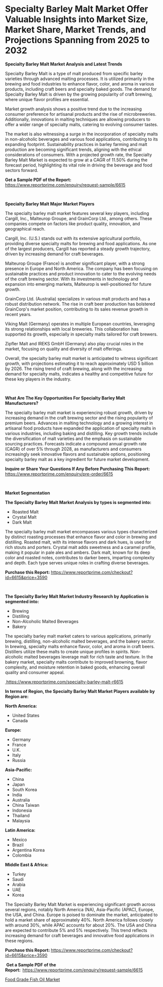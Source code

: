<p><h1>Specialty Barley Malt Market Offer Valuable Insights into Market Size, Market Share, Market Trends, and Projections Spanning from 2025 to 2032</h1></p><p><strong>Specialty Barley Malt Market Analysis and Latest Trends</strong></p>
<p><p>Specialty Barley Malt is a type of malt produced from specific barley varieties through advanced malting processes. It is utilized primarily in the brewing and food industries to enhance flavor, color, and aroma in various products, including craft beers and specialty baked goods. The demand for Specialty Barley Malt is driven by the growing popularity of craft brewing, where unique flavor profiles are essential. </p><p>Market growth analysis shows a positive trend due to the increasing consumer preference for artisanal products and the rise of microbreweries. Additionally, innovations in malting techniques are allowing producers to offer a wider range of specialty malts, catering to evolving consumer tastes. </p><p>The market is also witnessing a surge in the incorporation of specialty malts in non-alcoholic beverages and various food applications, contributing to its expanding footprint. Sustainability practices in barley farming and malt production are becoming significant trends, aligning with the ethical considerations of consumers. With a projected growth rate, the Specialty Barley Malt Market is expected to grow at a CAGR of 11.50% during the forecast period, highlighting its vital role in driving the beverage and food sectors forward.</p></p>
<p><strong>Get a Sample PDF of the Report:&nbsp;</strong> <a href="https://www.reportprime.com/enquiry/request-sample/6615?utm_campaign=2193&utm_medium=2&utm_source=Github&utm_content=ia&utm_term=19032025&utm_id=specialty-barley-malt">https://www.reportprime.com/enquiry/request-sample/6615</a></p>
<p>&nbsp;</p>
<p><strong>Specialty Barley Malt Major Market Players</strong></p>
<p><p>The specialty barley malt market features several key players, including Cargill, Inc., Malteurop Groupe, and GrainCorp Ltd., among others. These companies compete on factors like product quality, innovation, and geographical reach. </p><p>Cargill, Inc. (U.S.) stands out with its extensive agricultural portfolio, providing diverse specialty malts for brewing and food applications. As one of the largest producers, Cargill has reported a steady growth trajectory, driven by increasing demand for craft beverages. </p><p>Malteurop Groupe (France) is another significant player, with a strong presence in Europe and North America. The company has been focusing on sustainable practices and product innovation to cater to the evolving needs of the craft brewing sector. With its investments in technology and expansion into emerging markets, Malteurop is well-positioned for future growth.</p><p>GrainCorp Ltd. (Australia) specializes in various malt products and has a robust distribution network. The rise in craft beer production has bolstered GrainCorp's market position, contributing to its sales revenue growth in recent years.</p><p>Viking Malt (Germany) operates in multiple European countries, leveraging its strong relationships with local breweries. This collaboration has supported its growth, especially in specialty malts tailored for craft brewers.</p><p>Zipfler Malt and IREKS GmbH (Germany) also play crucial roles in the market, focusing on quality and diversity of malt offerings. </p><p>Overall, the specialty barley malt market is anticipated to witness significant growth, with projections estimating it to reach approximately USD 5 billion by 2026. The rising trend of craft brewing, along with the increasing demand for specialty malts, indicates a healthy and competitive future for these key players in the industry.</p></p>
<p>&nbsp;</p>
<p><strong>What Are The Key Opportunities For Specialty Barley Malt Manufacturers?</strong></p>
<p><p>The specialty barley malt market is experiencing robust growth, driven by increasing demand in the craft brewing sector and the rising popularity of premium beers. Advances in malting technology and a growing interest in artisanal food products have expanded the application of specialty malts in various industries, including baking and distilling. Key growth trends include the diversification of malt varieties and the emphasis on sustainable sourcing practices. Forecasts indicate a compound annual growth rate (CAGR) of over 5% through 2028, as manufacturers and consumers increasingly seek innovative flavors and sustainable options, positioning specialty barley malt as a key ingredient for future market development.</p></p>
<p><strong>Inquire or Share Your Questions If Any Before Purchasing This Report:</strong> <a href="https://www.reportprime.com/enquiry/pre-order/6615?utm_campaign=2193&utm_medium=2&utm_source=Github&utm_content=ia&utm_term=19032025&utm_id=specialty-barley-malt">https://www.reportprime.com/enquiry/pre-order/6615</a></p>
<p>&nbsp;</p>
<p><strong>Market Segmentation</strong></p>
<p><strong>The Specialty Barley Malt Market Analysis by types is segmented into:</strong></p>
<p><ul><li>Roasted Malt</li><li>Crystal Malt</li><li>Dark Malt</li></ul></p>
<p><p>The specialty barley malt market encompasses various types characterized by distinct roasting processes that enhance flavor and color in brewing and distilling. Roasted malt, with its intense flavors and dark hues, is used for rich stouts and porters. Crystal malt adds sweetness and a caramel profile, making it popular in pale ales and ambers. Dark malt, known for its deep color and roasted notes, contributes to darker beers, imparting complexity and depth. Each type serves unique roles in crafting diverse beverages.</p></p>
<p><strong>Purchase this Report:&nbsp;</strong><a href="https://www.reportprime.com/checkout?id=6615&price=3590&utm_campaign=2193&utm_medium=2&utm_source=Github&utm_content=ia&utm_term=19032025&utm_id=specialty-barley-malt">https://www.reportprime.com/checkout?id=6615&price=3590</a></p>
<p>&nbsp;</p>
<p><strong>The Specialty Barley Malt Market Industry Research by Application is segmented into:</strong></p>
<p><ul><li>Brewing</li><li>Distilling</li><li>Non-Alcoholic Malted Beverages</li><li>Bakery</li></ul></p>
<p><p>The specialty barley malt market caters to various applications, primarily brewing, distilling, non-alcoholic malted beverages, and the bakery sector. In brewing, specialty malts enhance flavor, color, and aroma in craft beers. Distillers utilize these malts to create unique profiles in spirits. Non-alcoholic malted beverages leverage malt for rich taste and texture. In the bakery market, specialty malts contribute to improved browning, flavor complexity, and moisture retention in baked goods, enhancing overall quality and consumer appeal.</p></p>
<p><a href="https://www.reportprime.com/specialty-barley-malt-r6615?utm_campaign=2193&utm_medium=2&utm_source=Github&utm_content=ia&utm_term=19032025&utm_id=specialty-barley-malt">&nbsp;https://www.reportprime.com/specialty-barley-malt-r6615</a></p>
<p><strong>In terms of Region, the Specialty Barley Malt Market Players available by Region are:</strong></p>
<p>
    <p> <strong> North America: </strong>
        <ul>
            <li>United States</li>
            <li>Canada</li>
        </ul>
        </p> 
    <p> <strong> Europe: </strong>
        <ul>
            <li>Germany</li>
            <li>France</li>
            <li>U.K.</li>
            <li>Italy</li>
            <li>Russia</li>
        </ul>
        </p> 
    <p> <strong> Asia-Pacific: </strong>
        <ul>
            <li>China</li>
            <li>Japan</li>
            <li>South Korea</li>
            <li>India</li>
            <li>Australia</li>
            <li>China Taiwan</li>
            <li>Indonesia</li>
            <li>Thailand</li>
            <li>Malaysia</li>
        </ul>
        </p> 
    <p> <strong> Latin America: </strong>
        <ul>
            <li>Mexico</li>
            <li>Brazil</li>
            <li>Argentina Korea</li>
            <li>Colombia</li>
        </ul>
        </p> 
    <p> <strong> Middle East & Africa: </strong>
        <ul>
            <li>Turkey</li>
            <li>Saudi</li>
            <li>Arabia</li>
            <li>UAE</li>
            <li>Korea</li>
        </ul>
    </p>
    </p>
<p><p>The Specialty Barley Malt Market is experiencing significant growth across several regions, notably North America (NA), Asia-Pacific (APAC), Europe, the USA, and China. Europe is poised to dominate the market, anticipated to hold a market share of approximately 40%. North America follows closely with around 30%, while APAC accounts for about 20%. The USA and China are expected to contribute 5% and 5% respectively. This trend reflects increasing demand for craft beverages and innovative food applications in these regions.</p></p>
<p><strong>Purchase this Report: </strong><a href="https://www.reportprime.com/checkout?id=6615&price=3590&utm_campaign=2193&utm_medium=2&utm_source=Github&utm_content=ia&utm_term=19032025&utm_id=specialty-barley-malt">https://www.reportprime.com/checkout?id=6615&price=3590</a></p>
<p>&nbsp;<strong>Get a Sample PDF of the Report:&nbsp;&nbsp;</strong><a href="https://www.reportprime.com/enquiry/request-sample/6615?utm_campaign=2193&utm_medium=2&utm_source=Github&utm_content=ia&utm_term=19032025&utm_id=specialty-barley-malt">https://www.reportprime.com/enquiry/request-sample/6615</a></p>
<p><strong></strong></p>
<p><p><a href="https://github.com/debowflaggqw/Market-Research-Report-List-1/blob/main/food-grade-fish-oil-market.md?utm_campaign=2193&utm_medium=2&utm_source=Github&utm_content=ia&utm_term=19032025&utm_id=specialty-barley-malt">Food Grade Fish Oil Market</a></p></p>